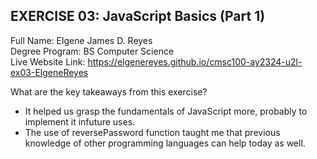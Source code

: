 ## EXERCISE 03: JavaScript Basics (Part 1)

Full Name: Elgene James D. Reyes\
Degree Program: BS Computer Science\
Live Website Link: https://elgenereyes.github.io/cmsc100-ay2324-u2l-ex03-ElgeneReyes

What are the key takeaways from this exercise?
- It helped us grasp the fundamentals of JavaScript more, probably to implement it infuture uses.
- The use of reversePassword function taught me that previous knowledge of other programming languages can help today as well.


